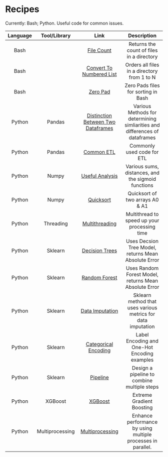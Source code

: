 # Recipes
Currently: Bash; Python.
Useful code for common issues.

| Language |Tool/Library| Link | Description |
|:-----:|:-----:|:----:|:----:|
|Bash||[File Count](https://github.com/jbrdge/Recipes/blob/master/Bash/filecount.sh)|Returns the count of files in a directory |
|Bash||[Convert To Numbered List](https://github.com/jbrdge/Recipes/blob/master/Bash/converttonumberedlist.sh)| Orders all files in a directory from 1 to N|
|Bash||[Zero Pad](https://github.com/jbrdge/Recipes/blob/master/Bash/zeropad.sh)| Zero Pads files for sorting in Bash |
|Python|Pandas|[Distinction Between Two Dataframes](https://github.com/jbrdge/Recipes/blob/master/Python/Pandas/distinctionsBetweenDataframes.py)| Various Methods for determining simliarities and differences of dataframes|
|Python|Pandas|[Common ETL](https://github.com/jbrdge/Recipes/blob/master/Python/Pandas/commonPandasETL.py)| Commonly used code for ETL|
|Python|Numpy|[Useful Analysis](https://github.com/jbrdge/Recipes/blob/master/Python/UsefulAnalysisFunctions.py)| Various sums, distances, and the sigmoid functions|
|Python|Numpy|[Quicksort](https://github.com/jbrdge/Recipes/blob/master/Python/quicksort.py)| Quicksort of two arrays A0 & A1|
|Python|Threading|[Multithreading](https://github.com/jbrdge/Recipes/blob/master/Python/multithreading.py)| Multithread to speed up your processing time |
|Python|Sklearn|[Decision Trees](https://github.com/jbrdge/Recipes/blob/master/Python/Sklearn/DecisionTrees.py)| Uses Decsion Tree Model, returns Mean Absolute Error |
|Python|Sklearn|[Random Forest](https://github.com/jbrdge/Recipes/blob/master/Python/Sklearn/RandomForest.py)| Uses Random Forest Model, returns Mean Absolute Error |
|Python|Sklearn|[Data Imputation](https://github.com/jbrdge/Recipes/blob/master/Python/Sklearn/ImputeData.py)| Sklearn method that uses various metrics for data imputation |
|Python|Sklearn|[Categorical Encoding](https://github.com/jbrdge/Recipes/blob/master/Python/Sklearn/CategoricalEncoding.py)| Label Encoding and One-Hot Encoding examples |
|Python|Sklearn|[Pipeline](https://github.com/jbrdge/Recipes/blob/master/Python/Sklearn/Pipeline.py)| Design a pipeline to combine multiple steps |
|Python|XGBoost|[XGBoost](https://github.com/jbrdge/Recipes/blob/master/Python/XGBoost/xgboost.py)| Extreme Gradient Boosting |
|Python|Multiprocessing|[Multiprocessing](https://github.com/jbrdge/Recipes/blob/master/Python/multiprocessing.py)| Enhance performance by using multiple processes in parallel. |
